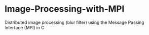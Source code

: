 # Image-Processing-with-MPI
Distributed image processing (blur filter) using the Message Passing Interface (MPI) in C
